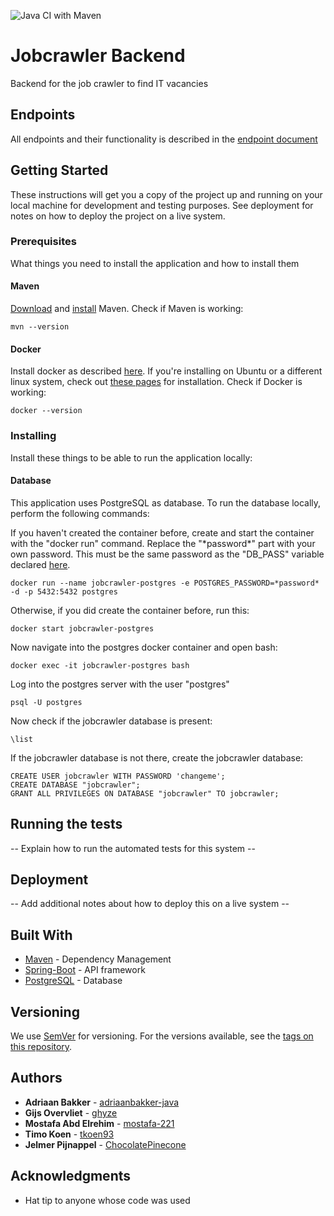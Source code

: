 ![Java CI with Maven](https://github.com/jobcrawler-ordina/jobcrawler-backend/workflows/Java%20CI%20with%20Maven/badge.svg)

# Jobcrawler Backend
Backend for the job crawler to find IT vacancies

## Endpoints
All endpoints and their functionality is described in the [endpoint document](docs/ENDPOINTS.md)

## Getting Started

These instructions will get you a copy of the project up and running on your local machine for development and testing purposes. See deployment for notes on how to deploy the project on a live system.

### Prerequisites

What things you need to install the application and how to install them

#### Maven
[Download](https://maven.apache.org/download.cgi) and [install](https://maven.apache.org/install.html) Maven.
Check if Maven is working:
```
mvn --version
```

#### Docker
Install docker as described [here](https://docs.docker.com/install/). If you're installing on Ubuntu or a different linux system, check out [these pages](https://docs.docker.com/install/linux/docker-ce/ubuntu/) for installation.
Check if Docker is working:
```
docker --version
```

### Installing

Install these things to be able to run the application locally:

#### Database
This application uses PostgreSQL as database.
To run the database locally, perform the following commands:

If you haven't created the container before, create and start the container with the "docker run" command. Replace 
the "\*password\*" part with your own password. This must be the same password as the "DB_PASS" variable declared 
[here](https://github.com/mostafa-221/jobcrawler-backend/blob/4f238dfdbbcb624aa1bf2215282a9dcc7edd289e/src/main/resources/application.properties#L10).

```
docker run --name jobcrawler-postgres -e POSTGRES_PASSWORD=*password* -d -p 5432:5432 postgres
```
Otherwise, if you did create the container before, run this:

```
docker start jobcrawler-postgres
```
Now navigate into the postgres docker container and open bash:

```
docker exec -it jobcrawler-postgres bash
```
Log into the postgres server with the user "postgres"

```
psql -U postgres
```
Now check if the jobcrawler database is present:

```
\list
```
If the jobcrawler database is not there, create the jobcrawler database:

```
CREATE USER jobcrawler WITH PASSWORD 'changeme';
CREATE DATABASE "jobcrawler";
GRANT ALL PRIVILEGES ON DATABASE "jobcrawler" TO jobcrawler;
```

## Running the tests

-- Explain how to run the automated tests for this system --

## Deployment

-- Add additional notes about how to deploy this on a live system --

## Built With

* [Maven](https://maven.apache.org/) - Dependency Management
* [Spring-Boot](https://spring.io/projects/spring-boot) - API framework
* [PostgreSQL](https://www.postgresql.org/) - Database

## Versioning

We use [SemVer](http://semver.org/) for versioning. For the versions available, see the [tags on this repository](https://github.com/mostafa-221/jobcrawler-backend/tags). 

## Authors

* **Adriaan Bakker** - [adriaanbakker-java](https://github.com/adriaanbakker-java)
* **Gijs Overvliet** - [ghyze](https://github.com/ghyze)
* **Mostafa Abd Elrehim** - [mostafa-221](https://github.com/mostafa-221)
* **Timo Koen** - [tkoen93](https://github.com/tkoen93)
* **Jelmer Pijnappel** - [ChocolatePinecone](https://github.com/ChocolatePinecone)

## Acknowledgments

* Hat tip to anyone whose code was used
